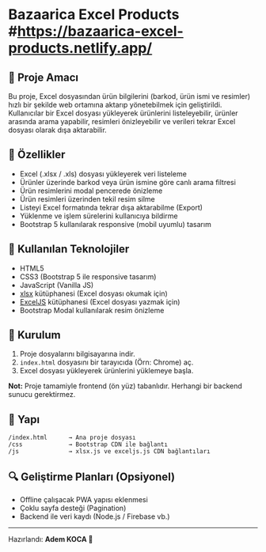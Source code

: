 # Bazaarica Excel Products   #https://bazaarica-excel-products.netlify.app/

## 📅 Proje Amacı
Bu proje, Excel dosyasından ürün bilgilerini (barkod, ürün ismi ve resimler) hızlı bir şekilde web ortamına aktarıp yönetebilmek için geliştirildi. 
Kullanıcılar bir Excel dosyası yükleyerek ürünlerini listeleyebilir, ürünler arasında arama yapabilir, resimleri önizleyebilir ve verileri tekrar Excel dosyası olarak dışa aktarabilir.

## 🌟 Özellikler
- Excel (.xlsx / .xls) dosyası yükleyerek veri listeleme
- Ürünler üzerinde barkod veya ürün ismine göre canlı arama filtresi
- Ürün resimlerini modal pencerede önizleme
- Ürün resimleri üzerinden tekil resim silme
- Listeyi Excel formatında tekrar dışa aktarabilme (Export)
- Yüklenme ve işlem sürelerini kullanıcıya bildirme
- Bootstrap 5 kullanılarak responsive (mobil uyumlu) tasarım

## 🔧 Kullanılan Teknolojiler
- HTML5
- CSS3 (Bootstrap 5 ile responsive tasarım)
- JavaScript (Vanilla JS)
- [xlsx](https://cdnjs.com/libraries/xlsx) kütüphanesi (Excel dosyası okumak için)
- [ExcelJS](https://cdnjs.com/libraries/exceljs) kütüphanesi (Excel dosyası yazmak için)
- Bootstrap Modal kullanılarak resim önizleme

## 🚀 Kurulum

1. Proje dosyalarını bilgisayarına indir.
2. `index.html` dosyasını bir tarayıcıda (Örn: Chrome) aç.
3. Excel dosyası yükleyerek ürünlerini yüklemeye başla.

**Not:** Proje tamamiyle frontend (ön yüz) tabanlıdır. Herhangi bir backend sunucu gerektirmez.


## 📍 Yapı
```
/index.html      → Ana proje dosyası
/css             → Bootstrap CDN ile bağlantı
/js              → xlsx.js ve exceljs.js CDN bağlantıları
```

## 🔍 Geliştirme Planları (Opsiyonel)
- Offline çalışacak PWA yapısı eklenmesi
- Çoklu sayfa desteği (Pagination)
- Backend ile veri kaydı (Node.js / Firebase vb.)

---

Hazırlandı: **Adem KOCA 🌟**
